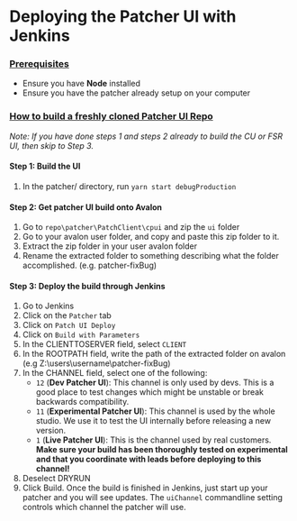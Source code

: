 # Deploying the Patcher UI with Jenkins

### <ins>Prerequisites</ins>
* Ensure you have **Node** installed
* Ensure you have the patcher already setup on your computer

### <ins>How to build a freshly cloned Patcher UI Repo</ins>
*Note: If you have done steps 1 and steps 2 already to build the CU or FSR UI, then skip to Step 3.*

#### Step 1: Build the UI
1. In the patcher/ directory, run `yarn start debugProduction`

#### Step 2: Get patcher UI build onto Avalon
1. Go to `repo\patcher\PatchClient\cpui` and zip the `ui` folder
2. Go to your avalon user folder, and copy and paste this zip folder to it.
3. Extract the zip folder in your user avalon folder
4. Rename the extracted folder to something describing what the folder accomplished. (e.g. patcher-fixBug)

#### Step 3: Deploy the build through Jenkins
1. Go to Jenkins
2. Click on the `Patcher` tab
3. Click on `Patch UI Deploy`
4. Click on `Build with Parameters`
5. In the CLIENTTOSERVER field, select `CLIENT`
6. In the ROOTPATH field, write the path of the extracted folder on avalon (e.g Z:\users\username\patcher-fixBug)
7. In the CHANNEL field, select one of the following:
	* `12` (**Dev Patcher UI**): This channel is only used by devs. This is a good place to test changes which might be unstable or break backwards compatibility.
	* `11` (**Experimental Patcher UI**): This channel is used by the whole studio. We use it to test the UI internally before releasing a new version.
	* `1` (**Live Patcher UI**): This is the channel used by real customers. **Make sure your build has been thoroughly tested on experimental and that you coordinate with leads before deploying to this channel!**
8. Deselect DRYRUN
9. Click Build. Once the build is finished in Jenkins, just start up your patcher and you will see updates. The `uiChannel` commandline setting controls which channel the patcher will use.
